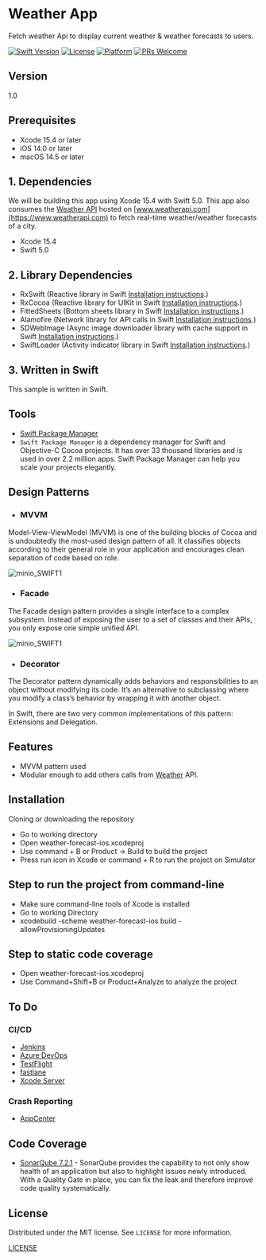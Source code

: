# Weather App

Fetch weather Api to display current weather & weather forecasts to users.

[![Swift Version][swift-image]][swift-url]
[![License][license-image]][license-url]
[![Platform](https://img.shields.io/cocoapods/p/LFAlertController.svg?style=flat)](http://cocoapods.org/pods/LFAlertController)
[![PRs Welcome](https://img.shields.io/badge/PRs-welcome-brightgreen.svg?style=flat-square)](http://makeapullrequest.com)


## Version

1.0

## Prerequisites

- Xcode 15.4 or later
- iOS 14.0 or later
- macOS 14.5 or later

## 1. Dependencies

We will be building this app using Xcode 15.4 with Swift 5.0. This app also consumes the [Weather API](https://www.weatherapi.com) hosted on [www.weatherapi.com](https://www.weatherapi.com) to fetch real-time weather/weather forecasts of a city.

- Xcode 15.4
- Swift 5.0


## 2. Library Dependencies

- RxSwift (Reactive library in Swift [Installation instructions](https://github.com/ReactiveX/RxSwift#installation).)
- RxCocoa (Reactive library for UIKit in Swift [Installation instructions](https://github.com/ReactiveX/RxSwift#installation).)
- FittedSheets (Bottom sheets library in Swift [Installation instructions](https://github.com/gordontucker/FittedSheets#package-management).)
- Alamofire (Network library for API calls in Swift [Installation instructions](https://github.com/Alamofire/Alamofire#installation).)
- SDWebImage (Async image downloader library with cache support in Swift [Installation instructions](https://github.com/SDWebImage/SDWebImage#installation).)
- SwiftLoader (Activity indicator library in Swift [Installation instructions](https://github.com/leoru/SwiftLoader#install).)

## 3. Written in Swift

This sample is written in Swift.


## Tools

- [Swift Package Manager](https://swift.org/package-manager/) 
- `Swift Package Manager` is a dependency manager for Swift and Objective-C Cocoa projects. It has over 33 thousand libraries and is used in over 2.2 million apps. Swift Package Manager can help you scale your projects elegantly.

## Design Patterns

- ### MVVM

Model-View-ViewModel (MVVM) is one of the building blocks of Cocoa and is undoubtedly the most-used design pattern of all. It classifies objects according to their general role in your application and encourages clean separation of code based on role.

![minio_SWIFT1](https://koenig-media.raywenderlich.com/uploads/2019/12/MVVM-Diagram.png)

- ### Facade

The Facade design pattern provides a single interface to a complex subsystem. Instead of exposing the user to a set of classes and their APIs, you only expose one simple unified API.

![minio_SWIFT1](https://koenig-media.raywenderlich.com/uploads/2013/07/facade2.png)

- ### Decorator

The Decorator pattern dynamically adds behaviors and responsibilities to an object without modifying its code. It’s an alternative to subclassing where you modify a class’s behavior by wrapping it with another object.

In Swift, there are two very common implementations of this pattern: Extensions and Delegation.

## Features

- MVVM pattern used
- Modular enough to add others calls from [Weather](https://www.weatherapi.com) API.

## Installation

Cloning or downloading the repository

- Go to working directory
- Open weather-forecast-ios.xcodeproj
- Use command + B or Product -> Build to build the project
- Press run icon in Xcode or command + R to run the project on Simulator

## Step to run the project from command-line

- Make sure command-line tools of Xcode is installed
- Go to working Directory
- xcodebuild -scheme weather-forecast-ios build -allowProvisioningUpdates

## Step to static code coverage

- Open weather-forecast-ios.xcodeproj
- Use Command+Shift+B or Product+Analyze to analyze the project


## To Do

### CI/CD

- [Jenkins](http://jenkins.io)
- [Azure DevOps](https://azure.microsoft.com/en-in/services/devops/#DevOps)
- [TestFlight](https://developer.apple.com/testflight/)
- [fastlane](https://fastlane.tools)
- [Xcode Server](https://developer.apple.com/library/archive/documentation/IDEs/Conceptual/xcode_guide-continuous_integration/index.html)

### Crash Reporting

- [AppCenter](https://appcenter.ms/)

## Code Coverage

- [SonarQube 7.2.1](https://github.com/Jintin/Swimat) - SonarQube provides the capability to not only show health of an application but also to highlight issues newly introduced. With a Quality Gate in place, you can fix the leak and therefore improve code quality systematically.

## License

Distributed under the MIT license. See `LICENSE` for more information.

[LICENSE](LICENSE)

[swift-image]: https://img.shields.io/badge/swift-5.0-orange
[swift-url]: https://swift.org/
[license-image]: https://img.shields.io/badge/License-MIT-blue.svg
[license-url]: LICENSE
[codebeat-image]: https://codebeat.co/badges/c19b47ea-2f9d-45df-8458-b2d952fe9dad
[codebeat-url]: https://codebeat.co/projects/github-com-vsouza-awesomeios-com
